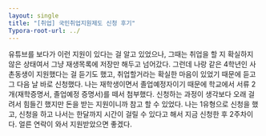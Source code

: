 ```yaml
---
layout: single
title: "[취업] 국민취업지원제도 신청 후기"
Typora-root-url: ../
---
```


유튜브를 보다가 이런 지원이 있다는 걸 알고 있었으나, 그때는 취업을 할 지 확실하지 않은 상태여서 그냥 재생목록에 저장만 해두고 넘어갔다.
그런데 나랑 같은 4학년인 사촌동생이 지원했다는 걸 듣기도 했고, 취업할거라는 확실한 마음이 있었기 때문에 듣고 그 다음 날 바로 신청했다.
나는 재학생이면서 졸업예정자이기 때문에 학교에서 서류 2개(재학증명서, 졸업예정 증명서)를 떼서 첨부했다.
신청하는 과정이 생각보다 오래 걸려서 힘들긴 했지만 돈을 받는 지원이니까 참고 할 수 있었다.
나는 1유형으로 신청을 했고, 신청을 하고 나서는 한달까지 시간이 걸릴 수 있다고 해서 지금 신청한 후 2주차이다. 얼른 연락이 와서 지원받았으면 좋겠다.
